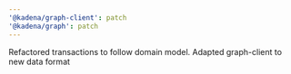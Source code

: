 ```yaml
---
'@kadena/graph-client': patch
'@kadena/graph': patch
---
```


Refactored transactions to follow domain model. Adapted graph-client to new data
format
